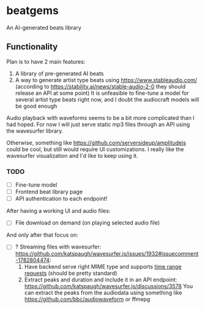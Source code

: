 # beatgems

An AI-generated beats library

## Functionality

Plan is to have 2 main features:

1. A library of pre-generated AI beats
2. A way to generate artist type beats using https://www.stableaudio.com/ (according to https://stability.ai/news/stable-audio-2-0 they should release an API at some point)
   It is unfeasible to fine-tune a model for several artist type beats right now, and I doubt the audiocraft models will be good enough

Audio playback with waveforms seems to be a bit more complicated than I had hoped. For now I will just serve static mp3 files through an API using the wavesurfer library.

Otherwise, something like https://github.com/serversideup/amplitudejs could be cool, but still would require UI customizations. I really like the wavesurfer visualization and I'd like to keep using it.

### TODO

- [ ] Fine-tune model
- [ ] Frontend beat library page
- [ ] API
      authentication to each endpoint!

After having a working UI and audio files:

- [ ] File download on demand (on playing selected audio file)

And only after that focus on:

- [ ] ? Streaming files with wavesurfer: https://github.com/katspaugh/wavesurfer.js/issues/1932#issuecomment-1782804474:
  1. Have backend serve right MIME type and supports [time range requests](https://developer.mozilla.org/en-US/docs/Web/Media/Audio_and_video_delivery/buffering_seeking_time_ranges) (should be pretty standard)
  2. Extract peaks and duration and include it in an API endpoint: https://github.com/katspaugh/wavesurfer.js/discussions/3578
     You can extract the peaks from the audiodata using something like https://github.com/bbc/audiowaveform or ffmepg
